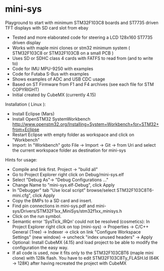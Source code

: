 # mini-sys
Playground to start with minimum STM32F103C8 boards and ST7735 driven TFT displays with SD card slot from ebay 

* Tested and more elaborated code for steering a LCD 128x160 ST7735 driven display
* Works with maple mini clones or stm32 minimum system ( STM32F103C8 or STM32F103CB on a small PCB )
* Uses SD or SDHC class 4 cards with FATFS to read from (and to write to)
* Code for IMU MPU-9250 with examples
* Code for Futaba S-Bus with examples
* Shows examples of ADC and USB CDC usage
* Based on ST Firmware from F1 and F4 archives (see each file for STM COPYRIGHT)
* Initial created by CubeMX (currently 4.15)

Installation ( Linux ):

* Install Eclipse (Mars)
* Install OpenSTM32 SystemWorkbench http://www.openstm32.org/Installing+System+Workbench+for+STM32+from+Eclipse
* Restart Eclipse with empty folder as workspace and click on "Workbench"
* Import: In "Workbench" goto File -> Import -> Git -> from Uri and select the current workspace folder as destination for mini-sys

Hints for usage:

* Compile and link first. Project -> "build all"
* Go to Project Explorer right click on Debug/mini-sys.elf
* Select "Debug As"-> "Debug Configurations ..."
* Change Name to "mini-sys.elf-Debug", click Apply
* In "Debugger" tab "Use local script" browse/select STM32F103C8T6-mini.cfg", click Apply
* Copy the BMPs to a SD card and insert.
* Find pin connections in mini-sys.pdf and mini-sys/Drivers/STM32F1xx_MiniSys/stm32f1xx_minisys.h 
* Click on the run symbol.
* Semantic error 'SysTick_IRQn' could not be resolved (cosmetics):
 In Project Explorer right click on top (mini-sys) -> Properties -> C/C++ General (Tree) -> Indexer -> click on link "Configure Workspace Settings" (new window) -> uncheck "index unused headers" -> Apply
* Optional: Install CubeMX (4.15) and load project to be able to modify the configuration the easy way.
* If all code is used, now it fits only to the STM32F103CBT6 (maple mini clone) with 128k flash. You have to edit STM32F103C8Ty_FLASH.ld (64K -> 128K) after having recreated the project with CubeMX